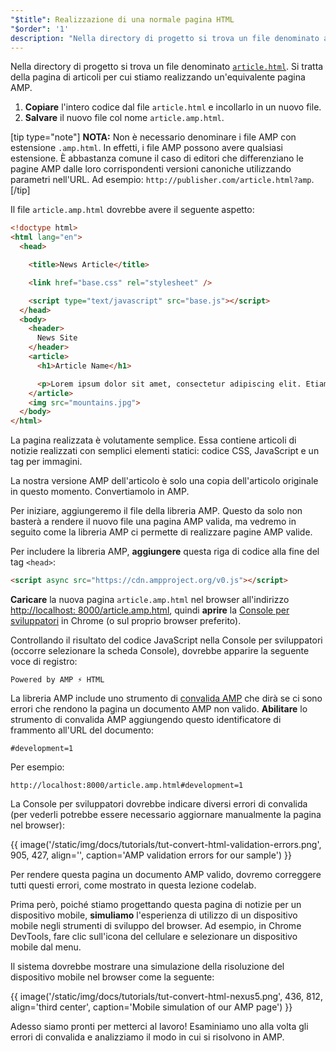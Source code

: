 ```yaml
---
"$title": Realizzazione di una normale pagina HTML
"$order": '1'
description: "Nella directory di progetto si trova un file denominato article.html. Si tratta della pagina di articoli per cui stiamo realizzando un'equivalente pagina AMP ..."
---
```


Nella directory di progetto si trova un file denominato [`article.html`](https://github.com/googlecodelabs/accelerated-mobile-pages-foundations/blob/master/article.html). Si tratta della pagina di articoli per cui stiamo realizzando un'equivalente pagina AMP.

1. **Copiare** l'intero codice dal file `article.html` e incollarlo in un nuovo file.
2. **Salvare** il nuovo file col nome `article.amp.html`.

[tip type="note"] **NOTA:** Non è necessario denominare i file AMP con estensione `.amp.html`. In effetti, i file AMP possono avere qualsiasi estensione. È abbastanza comune il caso di editori che differenziano le pagine AMP dalle loro corrispondenti versioni canoniche utilizzando parametri nell'URL. Ad esempio: `http://publisher.com/article.html?amp`. [/tip]

Il file `article.amp.html` dovrebbe avere il seguente aspetto:

```html
<!doctype html>
<html lang="en">
  <head>

    <title>News Article</title>

    <link href="base.css" rel="stylesheet" />

    <script type="text/javascript" src="base.js"></script>
  </head>
  <body>
    <header>
      News Site
    </header>
    <article>
      <h1>Article Name</h1>

      <p>Lorem ipsum dolor sit amet, consectetur adipiscing elit. Etiam egestas tortor sapien, non tristique ligula accumsan eu.</p>
    </article>
    <img src="mountains.jpg">
  </body>
</html>
```

La pagina realizzata è volutamente semplice. Essa contiene articoli di notizie realizzati con semplici elementi statici: codice CSS, JavaScript e un tag per immagini.

La nostra versione AMP dell'articolo è solo una copia dell'articolo originale in questo momento. Convertiamolo in AMP.

Per iniziare, aggiungeremo il file della libreria AMP. Questo da solo non basterà a rendere il nuovo file una pagina AMP valida, ma vedremo in seguito come la libreria AMP ci permette di realizzare pagine AMP valide.

Per includere la libreria AMP, **aggiungere** questa riga di codice alla fine del tag `<head>`:

```html
<script async src="https://cdn.ampproject.org/v0.js"></script>
```

**Caricare** la nuova pagina `article.amp.html` nel browser all'indirizzo [http://localhost: 8000/article.amp.html](http://localhost:8000/article.amp.html), quindi **aprire** la [Console per sviluppatori](https://developer.chrome.com/devtools/docs/console) in Chrome (o sul proprio browser preferito).

Controllando il risultato del codice JavaScript nella Console per sviluppatori (occorre selezionare la scheda Console), dovrebbe apparire la seguente voce di registro:

```text
Powered by AMP ⚡ HTML
```

La libreria AMP include uno strumento di [convalida AMP](../../../../documentation/guides-and-tutorials/learn/validation-workflow/validate_amp.md) che dirà se ci sono errori che rendono la pagina un documento AMP non valido. **Abilitare** lo strumento di convalida AMP aggiungendo questo identificatore di frammento all'URL del documento:

```text
#development=1
```

Per esempio:

```text
http://localhost:8000/article.amp.html#development=1
```

La Console per sviluppatori dovrebbe indicare diversi errori di convalida (per vederli potrebbe essere necessario aggiornare manualmente la pagina nel browser):

{{ image('/static/img/docs/tutorials/tut-convert-html-validation-errors.png', 905, 427, align='', caption='AMP validation errors for our sample') }}

Per rendere questa pagina un documento AMP valido, dovremo correggere tutti questi errori, come mostrato in questa lezione codelab.

Prima però, poiché stiamo progettando questa pagina di notizie per un dispositivo mobile, **simuliamo** l'esperienza di utilizzo di un dispositivo mobile negli strumenti di sviluppo del browser. Ad esempio, in Chrome DevTools, fare clic sull'icona del cellulare e selezionare un dispositivo mobile dal menu.

Il sistema dovrebbe mostrare una simulazione della risoluzione del dispositivo mobile nel browser come la seguente:

{{ image('/static/img/docs/tutorials/tut-convert-html-nexus5.png', 436, 812, align='third center', caption='Mobile simulation of our AMP page') }}

Adesso siamo pronti per metterci al lavoro! Esaminiamo uno alla volta gli errori di convalida e analizziamo il modo in cui si risolvono in AMP.
